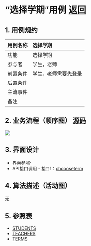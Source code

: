 # “选择学期”用例 [返回](./README.md)
## 1. 用例规约
|用例名称|选择学期|
|-------|:-------------|
|功能|选择学期|
|参与者|学生，老师|
|前置条件|学生，老师需要先登录|
|后置条件| |
|主流事件| |
|备注| |

## 2. 业务流程（顺序图） [源码](../src/chooseterm.puml)
![](../chooseterm.png) 

## 3. 界面设计
- 界面参照:
- API接口调用
         - 接口1：[choooseterm](../interface/chooseterm.md) 

## 4. 算法描述（活动图）
无

## 5. 参照表
- [STUDENTS](../数据库设计.md/#STUDENTS)
- [TEACHERS](../数据库设计.md/#TEACHERS)
- [TERMS](../数据库设计.md/#TERMS)
